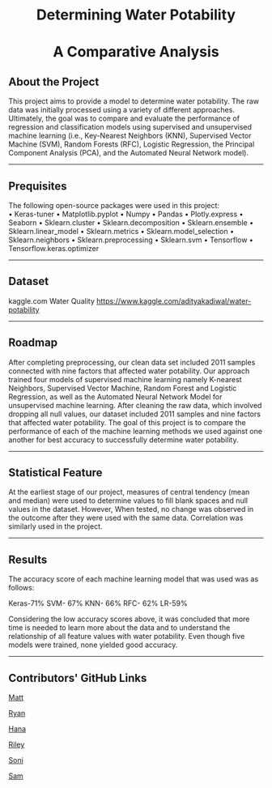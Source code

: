 <h1 align=center> Determining Water Potability
<h1 align=center> A Comparative Analysis

## About the Project
This project aims to provide a model to determine water potability. The raw data was initially processed using a variety of different approaches. Ultimately, the goal was to compare and evaluate the performance of regression and classification models using supervised and unsupervised machine learning (i.e., Key-Nearest Neighbors (KNN), Supervised Vector Machine (SVM), Random Forests (RFC), Logistic Regression, the Principal Component Analysis (PCA), and the Automated Neural Network model).
<hr>

## Prequisites
The following open-source packages were used in this project:   
•	Keras-tuner
•	Matplotlib.pyplot
•	Numpy
•	Pandas
•	Plotly.express
•	Seaborn
•	Sklearn.cluster
•	Sklearn.decomposition
•	Sklearn.ensemble
•	Sklearn.linear_model
•	Sklearn.metrics
•	Sklearn.model_selection
•	Sklearn.neighbors
•	Sklearn.preprocessing
•	Sklearn.svm
•	Tensorflow
•	Tensorflow.keras.optimizer

<hr>

## Dataset
kaggle.com
Water Quality
https://www.kaggle.com/adityakadiwal/water-potability
<hr>

## Roadmap
After completing preprocessing, our clean data set included 2011 samples connected with nine factors that affected water potability. Our approach trained four models of supervised machine learning namely K-nearest Neighbors, Supervised Vector Machine, Random Forest and Logistic Regression, as well as the Automated Neural Network Model for unsupervised machine learning. After cleaning the raw data, which involved dropping all null values, our dataset included 2011 samples and nine factors that affected water potability. The goal of this project is to compare the performance of each of the machine learning methods we used against one another for best accuracy to successfully determine water potability.
<hr>

## Statistical Feature
At the earliest stage of our project, measures of central tendency (mean and median) were used to determine values to fill blank spaces and null values in the dataset. However, When tested, no change was observed in the outcome after they were used with the same data. Correlation was similarly used in the project.

<hr>

## Results
The accuracy score of each machine learning model that was used was as follows:

Keras-71%
SVM- 67%
KNN- 66%
RFC- 62%
LR-59%

Considering the low accuracy scores above, it was concluded that more time is needed to learn more about the data and to understand the relationship of all feature values with water potability. Even though five models were trained, none yielded good accuracy. 


<hr>

## Contributors' GitHub Links

[Matt](https://github.com/mjcarlson628)

[Ryan](https://github.com/Ryan-Malin)

[Hana](https://github.com/hanapadua)

[Riley](https://github.com/NCSUducker)

[Soni](https://github.com/SoniMohandas)

[Sam](https://github.com/datachor)